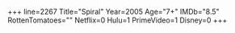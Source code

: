 +++
line=2267
Title="Spiral"
Year=2005
Age="7+"
IMDb="8.5"
RottenTomatoes=""
Netflix=0
Hulu=1
PrimeVideo=1
Disney=0
+++

